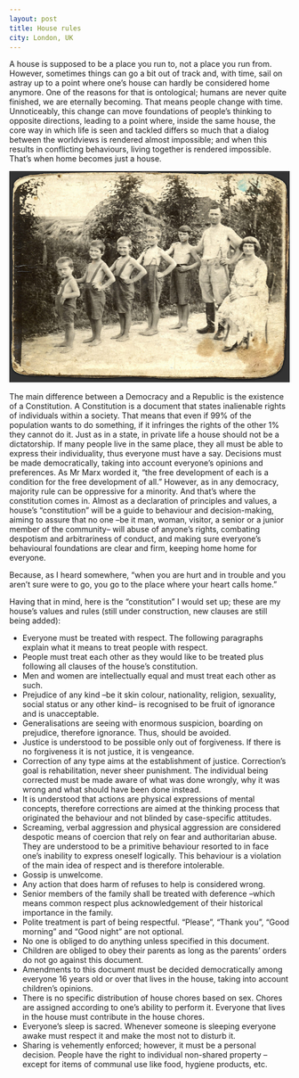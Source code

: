 ```yaml
---
layout: post
title: House rules
city: London, UK
---
```


A house is supposed to be a place you run to, not a place you run from. However, sometimes things can go a bit out of track and, with time, sail on astray up to a point where one’s house can hardly be considered home anymore. One of the reasons for that is ontological; humans are never quite finished, we are eternally becoming. That means people change with time. Unnoticeably, this change can move foundations of people’s thinking to opposite directions, leading to a point where, inside the same house, the core way in which life is seen and tackled differs so much that a dialog between the worldviews is rendered almost impossible; and when this results in conflicting behaviours, living together is rendered impossible. That’s when home becomes just a house.

![Old image of a family](/images/2013-12-01-family.jpg)

The main difference between a Democracy and a Republic is the existence of a Constitution. A Constitution is a document that states inalienable rights of individuals within a society. That means that even if 99% of the population wants to do something, if it infringes the rights of the other 1% they cannot do it. Just as in a state, in private life a house should not be a dictatorship. If many people live in the same place, they all must be able to express their individuality, thus everyone must have a say. Decisions must be made democratically, taking into account everyone’s opinions and preferences. As Mr Marx worded it, “the free development of each is a condition for the free development of all.” However, as in any democracy, majority rule can be oppressive for a minority. And that’s where the constitution comes in. Almost as a declaration of principles and values, a house’s “constitution” will be a guide to behaviour and decision-making, aiming to assure that no one –be it man, woman, visitor, a senior or a junior member of the community– will abuse of anyone’s rights, combating despotism and arbitrariness of conduct, and making sure everyone’s behavioural foundations are clear and firm, keeping home home for everyone.

Because, as I heard somewhere, “when you are hurt and in trouble and you aren’t sure were to go, you go to the place where your heart calls home.”

Having that in mind, here is the “constitution” I would set up; these are my house’s values and rules (still under construction, new clauses are still being added):

*   Everyone must be treated with respect. The following paragraphs explain what it means to treat people with respect.
*   People must treat each other as they would like to be treated plus following all clauses of the house’s constitution.
*   Men and women are intellectually equal and must treat each other as such.
*   Prejudice of any kind –be it skin colour, nationality, religion, sexuality, social status or any other kind– is recognised to be fruit of ignorance and is unacceptable.
*   Generalisations are seeing with enormous suspicion, boarding on prejudice, therefore ignorance. Thus, should be avoided.
*   Justice is understood to be possible only out of forgiveness. If there is no forgiveness it is not justice, it is vengeance.
*   Correction of any type aims at the establishment of justice. Correction’s goal is rehabilitation, never sheer punishment. The individual being corrected must be made aware of what was done wrongly, why it was wrong and what should have been done instead.
*   It is understood that actions are physical expressions of mental concepts, therefore corrections are aimed at the thinking process that originated the behaviour and not blinded by case-specific attitudes.
*   Screaming, verbal aggression and physical aggression are considered despotic means of coercion that rely on fear and authoritarian abuse. They are understood to be a primitive behaviour resorted to in face one’s inability to express oneself logically. This behaviour is a violation of the main idea of respect and is therefore intolerable.
*   Gossip is unwelcome.
*   Any action that does harm of refuses to help is considered wrong.
*   Senior members of the family shall be treated with deference –which means common respect plus acknowledgement of their historical importance in the family.
*   Polite treatment is part of being respectful. “Please”, “Thank you”, “Good morning” and “Good night” are not optional.
*   No one is obliged to do anything unless specified in this document.
*   Children are obliged to obey their parents as long as the parents’ orders do not go against this document.
*   Amendments to this document must be decided democratically among everyone 16 years old or over that lives in the house, taking into account children’s opinions.
*   There is no specific distribution of house chores based on sex. Chores are assigned according to one’s ability to perform it. Everyone that lives in the house must contribute in the house chores.
*   Everyone’s sleep is sacred. Whenever someone is sleeping everyone awake must respect it and make the most not to disturb it.
*   Sharing is vehemently enforced; however, it must be a personal decision. People have the right to individual non-shared property –except for items of communal use like food, hygiene products, etc.
